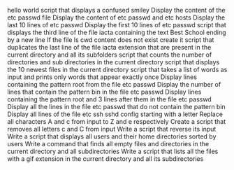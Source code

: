 hello world
script that displays a confused smiley
Display the content of the etc passwd file
Display the content of etc passwd and etc hosts
Display the last 10 lines of etc passwd
Display the first 10 lines of etc passwd
script that displays the third line of the file iacta
containing the text Best School ending by a new line
 If the file ls cwd content does not exist create it
script that duplicates the last line of the file iacta
 extension that are present in the current directory and all its subfolders
script that counts the number of directories and sub directories in the current directory
script that displays the 10 newest files in the current directory
script that takes a list of words as input and prints only words that appear exactly once
Display lines containing the pattern root from the file etc passwd
Display the number of lines that contain the pattern bin in the file etc passwd
Display lines containing the pattern root and 3 lines after them in the file etc passwd
Display all the lines in the file etc passwd that do not contain the pattern bin
Display all lines of the file etc ssh sshd config starting with a letter
Replace all characters A and c from input to Z and e respectively
Create a script that removes all letters c and C from input
Write a script that reverse its input
Write a script that displays all users and their home directories sorted by users
Write a command that finds all empty files and directories in the current directory and all subdirectories
Write a script that lists all the files with a gif extension in the current directory and all its subdirectories


